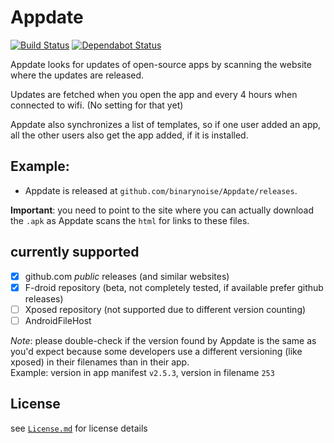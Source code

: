 # Appdate

[![Build Status](https://travis-ci.com/binarynoise/Appdate.svg?branch=master)](https://travis-ci.com/binarynoise/Appdate)
[![Dependabot Status](https://api.dependabot.com/badges/status?host=github&repo=binarynoise/Appdate)](https://dependabot.com)

Appdate looks for updates of open-source apps 
by scanning the website where the updates are released.

Updates are fetched when you open the app and every 4 hours
when connected to wifi. (No setting for that yet)

Appdate also synchronizes a list of templates, so if one user added an app, 
all the other users also get the app added, if it is installed.

## Example:  
 - Appdate is released at 
 `github.com/binarynoise/Appdate/releases`.

**Important**: you need to point to the site where you can
actually download the `.apk` as Appdate scans the `html` for 
links to these files. 

## currently supported
 - [x] github.com _public_ releases (and similar websites)
 - [x] F-droid repository (beta, not completely tested, if available prefer github releases)
 - [ ] Xposed repository (not supported due to different version counting)
 - [ ] AndroidFileHost 

_Note_: please double-check if the version found by Appdate is the same as you'd expect because
some developers use a different versioning (like xposed) in their filenames than in their app.  
Example: version in app manifest `v2.5.3`, version in filename `253`

## License
see [`License.md`](LICENSE.md) for license details
